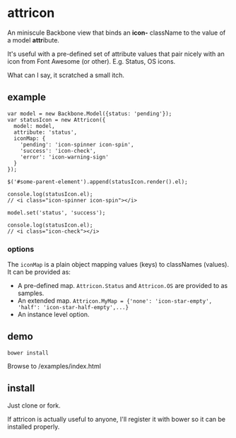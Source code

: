 attricon
========

An miniscule Backbone view that binds an **icon-** className to the value of a model **attr**ibute.

It's useful with a pre-defined set of attribute values that pair nicely with an icon from Font Awesome (or other).
E.g. Status, OS icons.

What can I say, it scratched a small itch.

## example

    var model = new Backbone.Model({status: 'pending'});
    var statusIcon = new Attricon({
      model: model,
      attribute: 'status',
      iconMap: {
        'pending': 'icon-spinner icon-spin',
        'success': 'icon-check',
        'error': 'icon-warning-sign'
      }
    });

    $('#some-parent-element').append(statusIcon.render().el);

    console.log(statusIcon.el);
    // <i class="icon-spinner icon-spin"></i>

    model.set('status', 'success');

    console.log(statusIcon.el);
    // <i class="icon-check"></i>

### options

The `iconMap` is a plain object mapping values (keys) to classNames (values).
It can be provided as:

* A pre-defined map. `Attricon.Status` and `Attricon.OS` are provided to as samples.
* An extended map. `Attricon.MyMap = {'none': 'icon-star-empty', 'half': 'icon-star-half-empty',...}`
* An instance level option.

## demo

`bower install`

Browse to /examples/index.html

## install

Just clone or fork.

If attricon is actually useful to anyone, I'll register it with bower so it can be installed properly.

